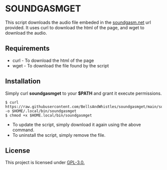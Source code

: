 # SOUNDGASMGET
This script downloads the audio file embeded in the [soundgasm.net](https://soundgasm.net/) url provided. It uses curl to download the html of the page, and wget to download the audio.

## Requirements
* curl - To download the html of the page
* wget - To download the file found by the script
## Installation
Simply curl **soundgasmget** to your **$PATH** and grant it execute permissions.
```{sh}
$ curl https://raw.githubusercontent.com/BellsAndWhistles/soundgasmget/main/soundgasmget -o $HOME/.local/bin/soundgasmget
$ chmod +x $HOME.local/bin/soundgasmget
```
* To update the script, simply download it again using the above command.
* To uninstall the script, simply remove the file.

## License
This project is licensed under [GPL-3.0.](https://raw.githubusercontent.com/Illumina/licenses/master/gpl-3.0.txt)
